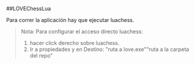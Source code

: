 ##LOVEChessLua

Para correr la aplicación hay que ejecutar luachess.

> Nota: Para configurar el acceso directo luachess:
> 1. hacer click derecho sobre luachess.
> 2. Ir a propiedades y en Destino: "ruta a love.exe""ruta a la carpeta del repo"